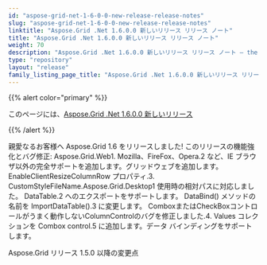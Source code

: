 ```yaml
---
id: "aspose-grid-net-1-6-0-0-new-release-release-notes"
slug: "aspose-grid-net-1-6-0-0-new-release-release-notes"
linktitle: "Aspose.Grid .Net 1.6.0.0 新しいリリース リリース ノート"
title: "Aspose.Grid .Net 1.6.0.0 新しいリリース リリース ノート"
weight: 70
description: "Aspose.Grid .Net 1.6.0.0 新しいリリース リリース ノート – the latest updates and fixes."
type: "repository"
layout: "release"
family_listing_page_title: "Aspose.Grid .Net 1.6.0.0 新しいリリース リリース ノート"
---
```

{{% alert color="primary" %}} 

このページには、[Aspose.Grid .Net 1.6.0.0 新しいリリース](https://releases.aspose.com/cells/net/new-releases/aspose.grid-.net-1.6.0.0-new-release/)

{{% /alert %}} 

親愛なるお客様へ Aspose.Grid 1.6 をリリースしました! このリリースの機能強化とバグ修正: Aspose.Grid.Web1. Mozilla、FireFox、Opera.2 など、IE ブラウザ以外の完全サポートを追加します。グリッドウェブを追加します。 EnableClientResizeColumnRow プロパティ.3. CustomStyleFileName.Aspose.Grid.Desktop1 使用時の相対パスに対応しました。 DataTable.2 へのエクスポートをサポートします。 DataBind() メソッドの名前を ImportDataTable().3 に変更します。 ComboxまたはCheckBoxコントロールがうまく動作しないColumnControlのバグを修正しました.4. Values コレクションを Combox control.5 に追加します。データ バインディングをサポートします。

 Aspose.Grid リリース 1.5.0 以降の変更点
